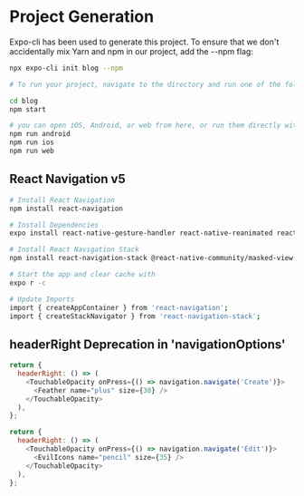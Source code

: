 # Project Generation

Expo-cli has been used to generate this project. To ensure that we don't accidentally mix Yarn and npm in our project, add the --npm flag:

```bash
npx expo-cli init blog --npm

# To run your project, navigate to the directory and run one of the following npm commands.

cd blog
npm start

# you can open iOS, Android, or web from here, or run them directly with the commands below.
npm run android
npm run ios
npm run web

```

## React Navigation v5

```bash
# Install React Navigation
npm install react-navigation

# Install Dependencies
expo install react-native-gesture-handler react-native-reanimated react-native-screens react-native-safe-area-context @react-native-community/masked-view

# Install React Navigation Stack
npm install react-navigation-stack @react-native-community/masked-view

# Start the app and clear cache with
expo r -c

# Update Imports
import { createAppContainer } from 'react-navigation';
import { createStackNavigator } from 'react-navigation-stack';
```

## headerRight Deprecation in 'navigationOptions'

```js
return {
  headerRight: () => (
    <TouchableOpacity onPress={() => navigation.navigate('Create')}>
      <Feather name="plus" size={30} />
    </TouchableOpacity>
  ),
};

return {
  headerRight: () => (
    <TouchableOpacity onPress={() => navigation.navigate('Edit')}>
      <EvilIcons name="pencil" size={35} />
    </TouchableOpacity>
  ),
};
```
